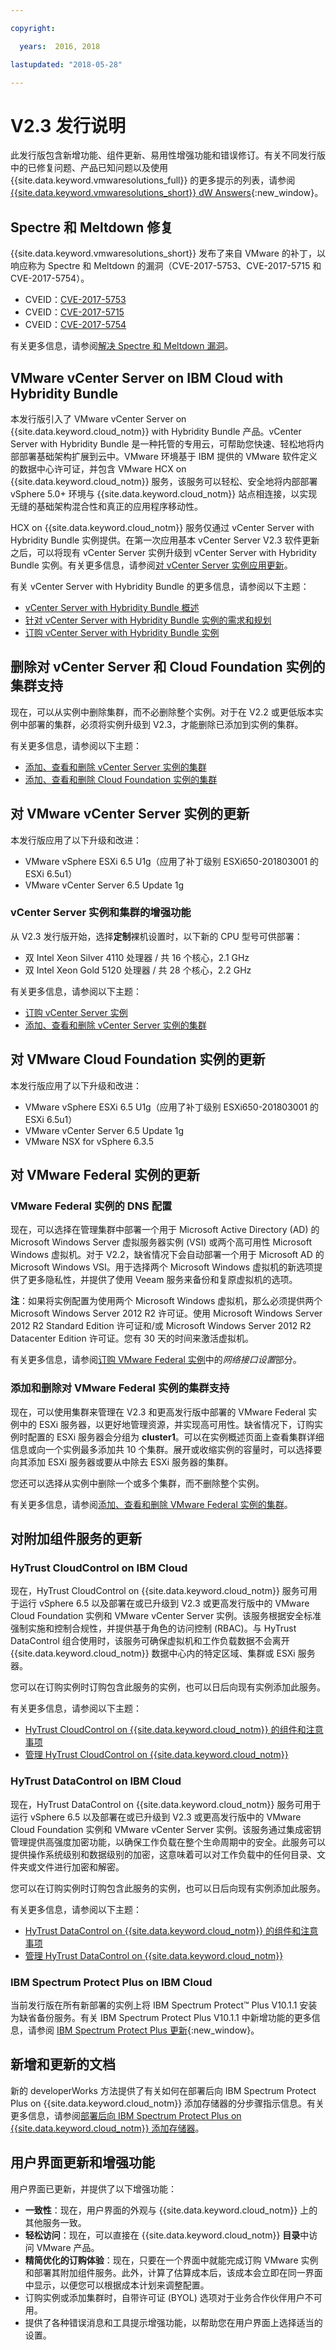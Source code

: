 ```yaml
---

copyright:

  years:  2016, 2018

lastupdated: "2018-05-28"

---
```


# V2.3 发行说明

此发行版包含新增功能、组件更新、易用性增强功能和错误修订。有关不同发行版中的已修复问题、产品已知问题以及使用 {{site.data.keyword.vmwaresolutions_full}} 的更多提示的列表，请参阅 [{{site.data.keyword.vmwaresolutions_short}} dW Answers](https://developer.ibm.com/answers/topics/cloudvmw/){:new_window}。

## Spectre 和 Meltdown 修复

{{site.data.keyword.vmwaresolutions_short}} 发布了来自 VMware 的补丁，以响应称为 Spectre 和 Meltdown 的漏洞（CVE-2017-5753、CVE-2017-5715 和 CVE-2017-5754）。

* CVEID：[CVE-2017-5753](http://cve.mitre.org/cgi-bin/cvename.cgi?name=CVE-2017-5753)
* CVEID：[CVE-2017-5715](http://cve.mitre.org/cgi-bin/cvename.cgi?name=CVE-2017-5715)
* CVEID：[CVE-2017-5754](http://cve.mitre.org/cgi-bin/cvename.cgi?name=CVE-2017-5754)

有关更多信息，请参阅[解决 Spectre 和 Meltdown 漏洞](../vmonic/trbl_fix_spectre.html)。

## VMware vCenter Server on IBM Cloud with Hybridity Bundle

本发行版引入了 VMware vCenter Server on {{site.data.keyword.cloud_notm}} with Hybridity Bundle 产品。vCenter Server with Hybridity Bundle 是一种托管的专用云，可帮助您快速、轻松地将内部部署基础架构扩展到云中。VMware 环境基于 IBM 提供的 VMware 软件定义的数据中心许可证，并包含 VMware HCX on {{site.data.keyword.cloud_notm}} 服务，该服务可以轻松、安全地将内部部署 vSphere 5.0+ 环境与 {{site.data.keyword.cloud_notm}} 站点相连接，以实现无缝的基础架构混合性和真正的应用程序移动性。

HCX on {{site.data.keyword.cloud_notm}} 服务仅通过 vCenter Server with Hybridity Bundle 实例提供。在第一次应用基本 vCenter Server V2.3 软件更新之后，可以将现有 vCenter Server 实例升级到 vCenter Server with Hybridity Bundle 实例。有关更多信息，请参阅[对 vCenter Server 实例应用更新](../vcenter/vc_applyingupdates.html)。

有关 vCenter Server with Hybridity Bundle 的更多信息，请参阅以下主题：

* [vCenter Server with Hybridity Bundle 概述](../vcenter/vc_hybrid_overview.html)
* [针对 vCenter Server with Hybridity Bundle 实例的需求和规划](../vcenter/vc_hybrid_planning.html)
* [订购 vCenter Server with Hybridity Bundle 实例](../vcenter/vc_hybrid_orderinginstance.html)

## 删除对 vCenter Server 和 Cloud Foundation 实例的集群支持

现在，可以从实例中删除集群，而不必删除整个实例。对于在 V2.2 或更低版本实例中部署的集群，必须将实例升级到 V2.3，才能删除已添加到实例的集群。

有关更多信息，请参阅以下主题：

* [添加、查看和删除 vCenter Server 实例的集群](../vcenter/vc_addingviewingclusters.html#deleting-clusters-from-vcenter-server-instances)
* [添加、查看和删除 Cloud Foundation 实例的集群](../sddc/sd_addingviewingclusters.html#deleting-clusters-from-cloud-foundation-instances)

## 对 VMware vCenter Server 实例的更新

本发行版应用了以下升级和改进：
*	VMware vSphere ESXi 6.5 U1g（应用了补丁级别 ESXi650-201803001 的 ESXi 6.5u1）
*	VMware vCenter Server 6.5 Update 1g

### vCenter Server 实例和集群的增强功能

从 V2.3 发行版开始，选择**定制**裸机设置时，以下新的 CPU 型号可供部署：
* 双 Intel Xeon Silver 4110 处理器 / 共 16 个核心，2.1 GHz
* 双 Intel Xeon Gold 5120 处理器 / 共 28 个核心，2.2 GHz

有关更多信息，请参阅以下主题：

* [订购 vCenter Server 实例](../vcenter/vc_orderinginstance.html)
* [添加、查看和删除 vCenter Server 实例的集群](../vcenter/vc_addingviewingclusters.html)

## 对 VMware Cloud Foundation 实例的更新

本发行版应用了以下升级和改进：
*	VMware vSphere ESXi 6.5 U1g（应用了补丁级别 ESXi650-201803001 的 ESXi 6.5u1）
*	VMware vCenter Server 6.5 Update 1g
*	VMware NSX for vSphere 6.3.5

## 对 VMware Federal 实例的更新

### VMware Federal 实例的 DNS 配置

现在，可以选择在管理集群中部署一个用于 Microsoft Active Directory (AD) 的 Microsoft Windows Server 虚拟服务器实例 (VSI) 或两个高可用性 Microsoft Windows 虚拟机。对于 V2.2，缺省情况下会自动部署一个用于 Microsoft AD 的 Microsoft Windows VSI。用于选择两个 Microsoft Windows 虚拟机的新选项提供了更多隐私性，并提供了使用 Veeam 服务来备份和复原虚拟机的选项。

**注**：如果将实例配置为使用两个 Microsoft Windows 虚拟机，那么必须提供两个 Microsoft Windows Server 2012 R2 许可证。使用 Microsoft Windows Server 2012 R2 Standard Edition 许可证和/或 Microsoft Windows Server 2012 R2 Datacenter Edition 许可证。您有 30 天的时间来激活虚拟机。

有关更多信息，请参阅[订购 VMware Federal 实例](../vcenter/vc_fed_orderinginstance.html#network-interface-settings)中的*网络接口设置*部分。

### 添加和删除对 VMware Federal 实例的集群支持

现在，可以使用集群来管理在 V2.3 和更高发行版中部署的 VMware Federal 实例中的 ESXi 服务器，以更好地管理资源，并实现高可用性。缺省情况下，订购实例时配置的 ESXi 服务器会分组为 **cluster1**。可以在实例概述页面上查看集群详细信息或向一个实例最多添加共 10 个集群。展开或收缩实例的容量时，可以选择要向其添加 ESXi 服务器或要从中除去 ESXi 服务器的集群。

您还可以选择从实例中删除一个或多个集群，而不删除整个实例。

有关更多信息，请参阅[添加、查看和删除 VMware Federal 实例的集群](../vcenter/fed_addviewdeleteclusters.html)。

## 对附加组件服务的更新

### HyTrust CloudControl on IBM Cloud

现在，HyTrust CloudControl on {{site.data.keyword.cloud_notm}} 服务可用于运行 vSphere 6.5 以及部署在或已升级到 V2.3 或更高发行版中的 VMware Cloud Foundation 实例和 VMware vCenter Server 实例。该服务根据安全标准强制实施和控制合规性，并提供基于角色的访问控制 (RBAC)。与 HyTrust DataControl 组合使用时，该服务可确保虚拟机和工作负载数据不会离开 {{site.data.keyword.cloud_notm}} 数据中心内的特定区域、集群或 ESXi 服务器。

您可以在订购实例时订购包含此服务的实例，也可以日后向现有实例添加此服务。

有关更多信息，请参阅以下主题：
* [HyTrust CloudControl on {{site.data.keyword.cloud_notm}} 的组件和注意事项](../services/htcc_considerations.html)
* [管理 HyTrust CloudControl on {{site.data.keyword.cloud_notm}}](../services/managinghtcc.html)

### HyTrust DataControl on IBM Cloud

现在，HyTrust DataControl on {{site.data.keyword.cloud_notm}} 服务可用于运行 vSphere 6.5 以及部署在或已升级到 V2.3 或更高发行版中的 VMware Cloud Foundation 实例和 VMware vCenter Server 实例。该服务通过集成密钥管理提供高强度加密功能，以确保工作负载在整个生命周期中的安全。此服务可以提供操作系统级别和数据级别的加密，这意味着可以对工作负载中的任何目录、文件夹或文件进行加密和解密。

您可以在订购实例时订购包含此服务的实例，也可以日后向现有实例添加此服务。

有关更多信息，请参阅以下主题：
* [HyTrust DataControl on {{site.data.keyword.cloud_notm}} 的组件和注意事项](../services/htdc_considerations.html)
* [管理 HyTrust DataControl on {{site.data.keyword.cloud_notm}}](../services/managinghtdc.html)

### IBM Spectrum Protect Plus on IBM Cloud

当前发行版在所有新部署的实例上将 IBM Spectrum Protect&trade; Plus V10.1.1 安装为缺省备份服务。有关 IBM Spectrum Protect Plus V10.1.1 中新增功能的更多信息，请参阅 [IBM Spectrum Protect Plus 更新](https://www.ibm.com/support/knowledgecenter/en/SSNQFQ_10.1.1/spp/r_techchg_spp.html){:new_window}。

## 新增和更新的文档

新的 developerWorks 方法提供了有关如何在部署后向 IBM Spectrum Protect Plus on {{site.data.keyword.cloud_notm}} 添加存储器的分步骤指示信息。有关更多信息，请参阅[部署后向 IBM Spectrum Protect Plus on {{site.data.keyword.cloud_notm}} 添加存储器](https://developer.ibm.com/recipes/tutorials/how-to-increase-vsnap-storage-for-ibm-spectrum-protect-plus-on-ibm-cloud-post-deployment/)。

## 用户界面更新和增强功能

用户界面已更新，并提供了以下增强功能：
* **一致性**：现在，用户界面的外观与 {{site.data.keyword.cloud_notm}} 上的其他服务一致。
* **轻松访问**：现在，可以直接在 {{site.data.keyword.cloud_notm}} **目录**中访问 VMware 产品。
* **精简优化的订购体验**：现在，只要在一个界面中就能完成订购 VMware 实例和部署其附加组件服务。此外，计算了估算成本后，该成本会立即在同一界面中显示，以便您可以根据成本计划来调整配置。
* 订购实例或添加集群时，自带许可证 (BYOL) 选项对于业务合作伙伴用户不可用。
* 提供了各种错误消息和工具提示增强功能，以帮助您在用户界面上选择适当的设置。
